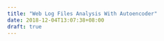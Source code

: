 ```yaml
---
title: "Web Log Files Analysis With Autoencoder"
date: 2018-12-04T13:07:38+08:00
draft: true
---
```


